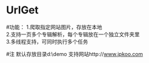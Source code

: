 # UrlGet

#功能：
1.爬取指定网站图片，存放在本地<br>
2.支持一页多个专辑解析，每个专辑放在一个独立文件夹里<br>
3.多线程支持，可同时执行多个任务<br>

#注
    默认存放目录d:\demo
    支持网站http://www.jpkoo.com


